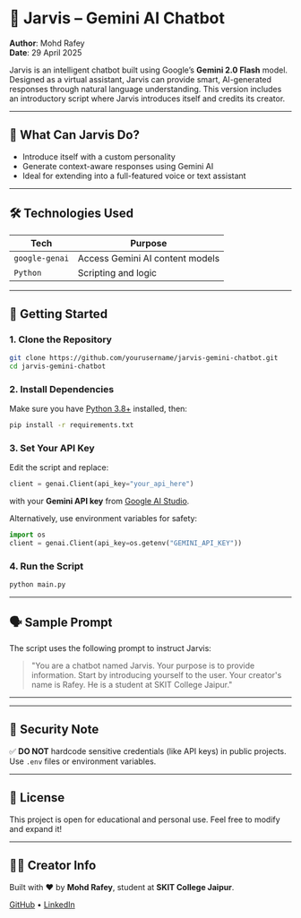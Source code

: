 # 🤖 Jarvis – Gemini AI Chatbot

**Author**: Mohd Rafey  
**Date**: 29 April 2025

Jarvis is an intelligent chatbot built using Google’s **Gemini 2.0 Flash** model. Designed as a virtual assistant, Jarvis can provide smart, AI-generated responses through natural language understanding. This version includes an introductory script where Jarvis introduces itself and credits its creator.

---

## 🧠 What Can Jarvis Do?

- Introduce itself with a custom personality
- Generate context-aware responses using Gemini AI
- Ideal for extending into a full-featured voice or text assistant

---

## 🛠 Technologies Used

| Tech              | Purpose                          |
|------------------|----------------------------------|
| `google-genai`   | Access Gemini AI content models  |
| `Python`         | Scripting and logic              |

---

## 🚀 Getting Started

### 1. Clone the Repository

```bash
git clone https://github.com/yourusername/jarvis-gemini-chatbot.git
cd jarvis-gemini-chatbot
```

### 2. Install Dependencies

Make sure you have [Python 3.8+](https://www.python.org/downloads/) installed, then:

```bash
pip install -r requirements.txt
```

### 3. Set Your API Key

Edit the script and replace:

```python
client = genai.Client(api_key="your_api_here")
```

with your **Gemini API key** from [Google AI Studio](https://makersuite.google.com/app).

Alternatively, use environment variables for safety:

```python
import os
client = genai.Client(api_key=os.getenv("GEMINI_API_KEY"))
```

### 4. Run the Script

```bash
python main.py
```

---

## 🗣 Sample Prompt

The script uses the following prompt to instruct Jarvis:

> "You are a chatbot named Jarvis. Your purpose is to provide information. Start by introducing yourself to the user. Your creator's name is Rafey. He is a student at SKIT College Jaipur."

---


---

## 🔐 Security Note

✅ **DO NOT** hardcode sensitive credentials (like API keys) in public projects. Use `.env` files or environment variables.

---

## 📌 License

This project is open for educational and personal use. Feel free to modify and expand it!

---

## 🙋‍♂️ Creator Info

Built with ❤️ by **Mohd Rafey**, student at **SKIT College Jaipur**.

[GitHub](https://github.com/rafeyshamim) • [LinkedIn]([https://www.linkedin.com/](https://www.linkedin.com/in/rafey-shamim-87657b291/)) 


